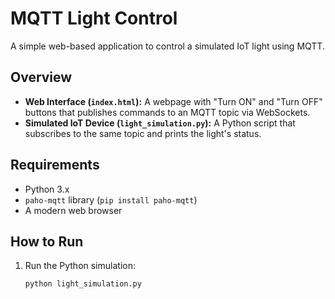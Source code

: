 # MQTT Light Control

A simple web-based application to control a simulated IoT light using MQTT.

## Overview
- **Web Interface (`index.html`):** A webpage with "Turn ON" and "Turn OFF" buttons that publishes commands to an MQTT topic via WebSockets.
- **Simulated IoT Device (`light_simulation.py`):** A Python script that subscribes to the same topic and prints the light's status.

## Requirements
- Python 3.x
- `paho-mqtt` library (`pip install paho-mqtt`)
- A modern web browser

## How to Run
1. Run the Python simulation:
   ```bash
   python light_simulation.py
